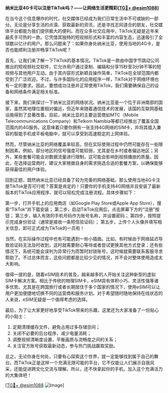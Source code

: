 **纳米比亚4G卡可以注册TikTok吗？——让网络生活更精彩[[TG💪+ @esim1088](https://t.me/s/esim1088)]**

在当今这个信息爆炸的时代，社交媒体已经成为我们日常生活中不可或缺的一部分。无论是分享生活的点滴、获取最新的资讯，还是寻找志同道合的朋友，社交媒体平台都能为我们提供极大的便利。而在众多社交应用中，TikTok无疑是近年来最炙手可热的一款。它凭借其独特的短视频形式和丰富的内容生态，迅速吸引了全球数以亿计的用户。那么问题来了：如果你身处纳米比亚，使用当地的4G卡，是否也能顺利注册并畅享TikTok呢？

首先，让我们来了解一下TikTok的基本情况。TikTok是一款由中国字节跳动公司推出的短视频社交软件，它允许用户通过录制、编辑和分享15秒至3分钟不等的短视频与其他用户互动。由于其内容形式新颖且操作简单，TikTok在全球范围内都受到了广泛欢迎。不过，与许多国际化的应用程序一样，TikTok对于网络环境也有一定的要求。因此，要想成功注册并正常使用TikTok，我们需要确保自己的设备和网络条件满足相关标准。

接下来，我们来探讨一下纳米比亚的网络状况。纳米比亚是一个位于非洲南部的国家，虽然其地理位置相对偏远，但近年来随着通信技术的发展，该国的互联网基础设施得到了显著改善。目前，纳米比亚的主要运营商如MTC（Mobile Telecommunications Company）和Telkom Namibia等都已经推出了覆盖全国范围内的4G服务。这意味着只要你拥有一张支持4G网络的SIM卡，并将其插入兼容的智能手机或平板电脑中，就可以享受到高速稳定的上网体验。

然而，尽管纳米比亚的网络覆盖率较高，但在实际使用过程中仍然可能存在一些限制因素。例如，部分地区的信号强度可能较弱，尤其是在乡村或者偏远地区；另外，某些套餐可能会对数据流量进行限制，这可能会影响到视频播放的质量。因此，在选择运营商时，建议大家根据自身的需求挑选合适的套餐方案，以确保能够获得最佳的用户体验。

回到正题，既然纳米比亚已经具备了较为完善的网络基础，那么使用当地4G卡注册TikTok是否可行呢？答案是肯定的！只要你的手机支持4G网络并且安装了最新版本的TikTok应用程序，就可以轻松完成注册流程。具体步骤如下：

第一步，打开手机上的应用商店（如Google Play Store或Apple App Store），搜索“TikTok”并下载安装；
第二步，启动TikTok应用后，点击屏幕下方的“注册”按钮；
第三步，输入有效的手机号码作为账号名称，并设置密码；
第四步，按照提示完成身份验证（通常是接收一条短信验证码）；
第五步，上传个人头像并填写相关信息，即可正式成为TikTok的一员啦！

当然，在实际操作过程中也有可能遇到一些小插曲。比如，有时候由于网络延迟导致验证码无法及时收到，这时就需要耐心等待或者尝试更换其他方式登录；还有些情况下，系统可能会误判为异常行为而暂时封锁账号，这时候就需要联系客服寻求帮助了。不过总体而言，这些问题都是比较少见的情况，并不会对整体使用造成太大影响。

值得一提的是，随着eSIM技术的普及，越来越多的人开始关注这种新型的虚拟SIM卡解决方案。相比于传统的物理SIM卡，eSIM具有体积小巧、灵活性强等诸多优势。尤其是在跨国旅行或者长期居住于多个国家的情况下，使用eSIM可以让用户更加便捷地切换不同的运营商和服务计划。对于希望随时随地保持在线状态的人来说，eSIM无疑是一个值得考虑的选择。

最后，为了让大家更好地享受TikTok带来的乐趣，这里还为大家准备了一份贴心的小贴士：
1. 定期清理缓存文件，避免占用过多存储空间；
2. 关闭不必要的后台程序，减少电量消耗；
3. 调整视频清晰度设置，平衡画质与流畅度之间的关系；
4. 关注官方账号获取最新动态，参与热门挑战赢取奖励。

总之，无论你身在何处，只要有心探索这个世界，就一定能够找到属于自己的舞台。而TikTok正是这样一个充满无限可能的平台，它不仅能让人们展示自我风采，还能促进跨文化交流与理解。所以，还不快拿起你的手机，加入这个充满活力的大集体吧！

[[TG💪+ @esim1088](https://t.me/s/esim1088) ![Image](https://i.postimg.cc/4NQfJmqS/Snipaste-2025-05-13-00-14-12.png)]
